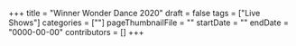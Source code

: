+++
title = "Winner Wonder Dance 2020"
draft = false
tags = ["Live Shows"]
categories = [""]
pageThumbnailFile = ""
startDate = ""
endDate = "0000-00-00"
contributors = []
+++
